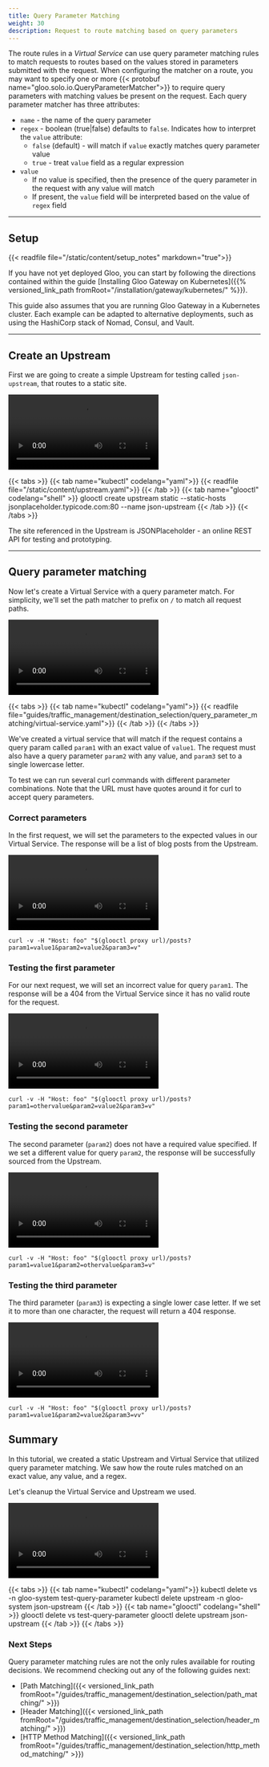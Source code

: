 ```yaml
---
title: Query Parameter Matching
weight: 30
description: Request to route matching based on query parameters
---
```


The route rules in a *Virtual Service* can use query parameter matching rules to match requests to routes based on the values stored in parameters submitted with the request. When configuring the matcher on a route, you may want to specify one or more {{< protobuf name="gloo.solo.io.QueryParameterMatcher">}} to require query parameters with matching values be present on the request. Each query parameter matcher has three attributes:

* `name` - the name of the query parameter
* `regex` - boolean (true|false) defaults to `false`. Indicates how to interpret the `value` attribute:
  * `false` (default) - will match if `value` exactly matches query parameter value
  * `true` - treat `value` field as a regular expression
* `value`
  * If no value is specified, then the presence of the query parameter in the request with any value will match
  * If present, the `value` field will be interpreted based on the value of `regex` field

---

## Setup

{{< readfile file="/static/content/setup_notes" markdown="true">}}

If you have not yet deployed Gloo, you can start by following the directions contained within the guide [Installing Gloo Gateway on Kubernetes]({{% versioned_link_path fromRoot="/installation/gateway/kubernetes/" %}}).

This guide also assumes that you are running Gloo Gateway in a Kubernetes cluster. Each example can be adapted to alternative deployments, such as using the HashiCorp stack of Nomad, Consul, and Vault.

---

## Create an Upstream

First we are going to create a simple Upstream for testing called `json-upstream`, that routes to a static site.

<video controls loop>
  <source src="https://solo-docs.s3.us-east-2.amazonaws.com/gloo/videos/pathmatch_createupstream.mp4" type="video/mp4">
</video>

{{< tabs >}}
{{< tab name="kubectl" codelang="yaml">}}
{{< readfile file="/static/content/upstream.yaml">}}
{{< /tab >}}
{{< tab name="glooctl" codelang="shell" >}}
glooctl create upstream static --static-hosts jsonplaceholder.typicode.com:80 --name json-upstream
{{< /tab >}}
{{< /tabs >}}

The site referenced in the Upstream is JSONPlaceholder - an online REST API for testing and prototyping. 

---

## Query parameter matching

Now let's create a Virtual Service with a query parameter match. For simplicity, we'll set the path matcher to prefix on `/` to match all request paths.

<video controls loop>
  <source src="https://solo-docs.s3.us-east-2.amazonaws.com/gloo/videos/querymatch_createvs.mp4" type="video/mp4">
</video>
                                                                 
{{< tabs >}}
{{< tab name="kubectl" codelang="yaml">}}
{{< readfile file="guides/traffic_management/destination_selection/query_parameter_matching/virtual-service.yaml">}}
{{< /tab >}}
{{< /tabs >}}

We've created a virtual service that will match if the request contains a query param called `param1` with an exact value of `value1`. The request must also have a query parameter `param2` with any value, and `param3` set to a single lowercase letter. 

To test we can run several curl commands with different parameter combinations. Note that the URL must have quotes around it for curl to accept query parameters. 

### Correct parameters

In the first request, we will set the parameters to the expected values in our Virtual Service. The response will be a list of blog posts from the Upstream.

<video controls loop>
  <source src="https://solo-docs.s3.us-east-2.amazonaws.com/gloo/videos/querymatch_test1.mp4" type="video/mp4">
</video>

```shell
curl -v -H "Host: foo" "$(glooctl proxy url)/posts?param1=value1&param2=value2&param3=v"
```

### Testing the first parameter

For our next request, we will set an incorrect value for query `param1`. The response will be a 404 from the Virtual Service since it has no valid route for the request.

<video controls loop>
  <source src="https://solo-docs.s3.us-east-2.amazonaws.com/gloo/videos/querymatch_test2.mp4" type="video/mp4">
</video>

```shell
curl -v -H "Host: foo" "$(glooctl proxy url)/posts?param1=othervalue&param2=value2&param3=v"
```

### Testing the second parameter

The second parameter (`param2`) does not have a required value specified. If we set a different value for query `param2`, the response will be successfully sourced from the Upstream.

<video controls loop>
  <source src="https://solo-docs.s3.us-east-2.amazonaws.com/gloo/videos/querymatch_test3.mp4" type="video/mp4">
</video>

```shell
curl -v -H "Host: foo" "$(glooctl proxy url)/posts?param1=value1&param2=othervalue&param3=v"
```

### Testing the third parameter

The third parameter (`param3`) is expecting a single lower case letter. If we set it to more than one character, the request will return a 404 response.

<video controls loop>
  <source src="https://solo-docs.s3.us-east-2.amazonaws.com/gloo/videos/querymatch_test4.mp4" type="video/mp4">
</video>

```shell
curl -v -H "Host: foo" "$(glooctl proxy url)/posts?param1=value1&param2=value2&param3=vv"
```

## Summary

In this tutorial, we created a static Upstream and Virtual Service that utilized query parameter matching. We saw how the route rules matched on an exact value, any value, and a regex. 

Let's cleanup the Virtual Service and Upstream we used.

<video controls loop>
  <source src="https://solo-docs.s3.us-east-2.amazonaws.com/gloo/videos/querymatch_delete.mp4" type="video/mp4">
</video>

{{< tabs >}}
{{< tab name="kubectl" codelang="yaml">}}
kubectl delete vs -n gloo-system test-query-parameter
kubectl delete upstream -n gloo-system json-upstream
{{< /tab >}}
{{< tab name="glooctl" codelang="shell" >}}
glooctl delete vs test-query-parameter
glooctl delete upstream json-upstream
{{< /tab >}}
{{< /tabs >}}


### Next Steps

Query parameter matching rules are not the only rules available for routing decisions. We recommend checking out any of the following guides next:

* [Path Matching]({{< versioned_link_path fromRoot="/guides/traffic_management/destination_selection/path_matching/" >}})
* [Header Matching]({{< versioned_link_path fromRoot="/guides/traffic_management/destination_selection/header_matching/" >}})
* [HTTP Method Matching]({{< versioned_link_path fromRoot="/guides/traffic_management/destination_selection/http_method_matching/" >}})

